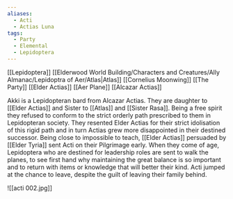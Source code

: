 ```yaml
---
aliases:
  - Acti
  - Actias Luna
tags:
  - Party
  - Elemental
  - Lepidoptera
---
```

[[Lepidoptera]]
[[Elderwood World Building/Characters and Creatures/Ally Almanac/Lepidoptra of Aer/Atlas|Atlas]]
[[Cornelius Moonwing]]
[[The Party]]
[[Elder Actias]]
[[Aer Plane]]
[[Alcazar Actias]]

Akki is a Lepidopteran bard from Alcazar Actias. 
They are daughter to [[Elder Actias]] and Sister to [[Atlas]] and [[Sister Rasa]].
Being a free spirit they refused to conform to the strict orderly path prescribed to them in Lepidopteran society. They resented Elder Actias for their strict idolisation of this rigid path and in turn Actias grew more disappointed in their destined successor.
Being close to impossible to teach, [[Elder Actias]] persuaded by [[Elder Tyria]] sent Acti on their Pilgrimage early. 
When they come of age, Lepidoptera who are destined for leadership roles are sent to walk the planes, to see first hand why maintaining the great balance is so important and to return with items or knowledge that will better their kind. 
Acti jumped at the chance to leave, despite the guilt of leaving their family behind. 






















![[acti 002.jpg]]